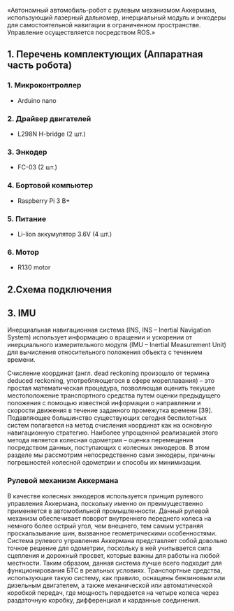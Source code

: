 «Автономный автомобиль-робот с рулевым механизмом Аккермана, использующий лазерный дальномер, инерциальный модуль и энкодеры для самостоятельной навигации в ограниченном пространстве. Управление осуществляется посредством ROS.»

## 1. Перечень комплектующих (Аппаратная часть робота)

### 1. Микроконтроллер
- Arduino nano

### 2. Драйвер двигателей
- L298N H-bridge (2 шт.)

### 3. Энкодер
- FC-03 (2 шт.)

### 4. Бортовой компьютер
- Raspberry Pi 3 B+

### 5. Питание
- Li-lion аккумулятор 3.6V (4 шт.)
  
### 6. Мотор
- R130 motor

## 2.Схема подключения

## 3. IMU

Инерциальная навигационная система (INS, INS – Inertial Navigation System) использует информацию о вращении и ускорении от инерциального измерительного модуля (IMU – Inertial Measurement Unit) для вычисления относительного положения объекта с течением времени.

Счисление координат (англ. dead reckoning произошло от термина deduced reckoning, употребляющегося в  сфере мореплавания) – это простая математическая процедура, позволяющая оценить текущее местоположение транспортного средства путем оценки предыдущего положения с помощью известной информации о направлении и  скорости движения в течение заданного промежутка времени [39]. Подавляющее большинство существующих сегодня беспилотных систем полагается на метод счисления координат как на основную навигационную стратегию. Наиболее упрощенной реализацией этого метода является колесная одометрия  – оценка перемещения посредством данных, поступающих с колесных энкодеров. В этом разделе мы рассмотрим непосредственно сами энкодеры, причины погрешностей колесной одометрии и способы их минимизации.



### Рулевой механизм Аккермана

<!-- В качестве основного инструмента одометрии в проекте используется  -->

В качестве колесных энкодеров используется  принцип рулевого управления Аккермана, поскольку именно он преимущественно применяется в автомобильной промышленности. Данный рулевой механизм обеспечивает поворот внутреннего переднего колеса на немного более острый угол, чем внешнего, тем самым устраняя
проскальзывание шин, вызванное геометрическими особенностями. Система рулевого управления Аккермана представляет собой довольно точное решение для одометрии, поскольку в ней учитывается сила сцепления и дорожный просвет, которые важны для работы на любой местности. Таким образом, данная система лучше всего подходит для функционирования БТС в реальных условиях. Транспортные средства, использующие такую систему, как правило, оснащены бензиновым или дизельным двигателем, а также механической или автоматической коробкой передач, где мощность передается на четыре колеса через раздаточную коробку, дифференциал и карданные соединения.
